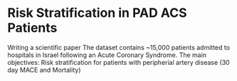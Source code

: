 # Risk Stratification in PAD ACS Patients
Writing a scientific paper
The dataset contains ~15,000 patients admitted to hospitals in Israel following an Acute Coronary Syndrome.
The main objectives: Risk stratification for patients with peripherial artery disease (30 day MACE and Mortality)
